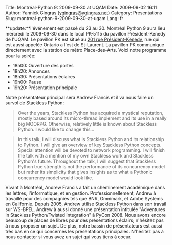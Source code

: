 Title: Montréal-Python 9: 2009-09-30 at UQAM
Date: 2009-09-02 16:11
Author: Yannick Gingras (ygingras@ygingras.net)
Category: Presentations
Slug: montreal-python-9-2009-09-30-at-uqam
Lang: fr

**update:**l'événement est passé du 23 au 30. Montréal Python 9 aura
lieu mercredi le 2009-09-30 dans le local PK-5115 du pavillon
Président-Kenedy de l'UQAM. Le pavillon PK est situé au [201 rue
Président-Kenedy][], rue qui est aussi appelée Ontario a l'est de
St-Laurent. La pavillon PK communique directement avec la station de
métro Place-des-Arts. Voici notre programme pour la soirée:

-   18h00: Ouverture des portes
-   18h20: Annonces
-   18h30: Présentations éclaires
-   19h00: Pause
-   19h20: Présentation principale

Notre présentateur principal sera Andrew Francis et il va nous faire un
survol de Stackless Python:

> Over the years, Stackless Python has acquired a mystical reputation,
> mostly based around its micro-thread implement and its use in a really
> big MOORPG. Otherwise, relatively little is known about Stackless
> Python. I would like to change this...

> In this talk, I will discuss what is Stackless Python and its
> relationship to Python. I will give an overview of key Stackless
> Python concepts. Special attention will be devoted to network
> programming. I will finish the talk with a mention of my own Stackless
> work and Stackless Python's future. Throughout the talk, I will
> suggest that Stackless Python true strength is not the performance of
> its concurrency model but rather its simplicity that gives insights as
> to what a Pythonic concurrency model would look like.

Vivant à Montréal, Andrew Francis a fait un cheminement académique dans
les lettres, l'informatique, et en gestion. Professionnellement, Andrew
à travaillé pour des compagnies tels que BNR, Omnimark, et Adobe Systems
en Californie. Depuis 2005, Andrew utilise Stackless Python dans son
travail sur WS-BPEL. Andrew à aussi donné une présentation intitulée
"Adventures in Stackless Python/Twisted Integration" à PyCon 2008. Nous
avons encore beaucoup de places de libres pour des présentations
éclairs; n'hésitez pas à nous proposer un sujet. De plus, notre bassin
de présentateurs est aussi très bas en ce qui concernes les
présentations principales. N'hésitez pas à nous contacter si vous avez
un sujet qui vous tiens à coeur.

  [201 rue Président-Kenedy]: http://www.uqam.ca/campus/pavillons/pk.htm
